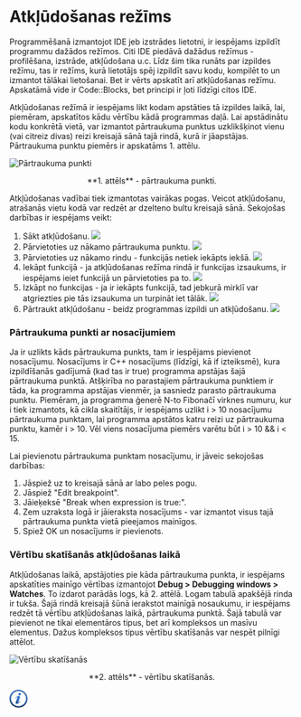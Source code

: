 # Atkļūdošanas režīms

Programmēšanā izmantojot IDE jeb izstrādes lietotni, ir iespējams izpildīt programmu dažādos režīmos. Citi IDE piedāvā dažādus režīmus - profilēšana, izstrāde, atkļūdošana u.c. Līdz šim tika runāts par izpildes režīmu, tas ir režīms, kurā lietotājs spēj izpildīt savu kodu, kompilēt to un izmantot tālākai lietošanai. Bet ir vērts apskatīt arī atkļūdošanas režīmu. Apskatāmā vide ir Code::Blocks, bet principi ir ļoti līdzīgi citos IDE.

Atkļūdošanas režīmā ir iespējams likt kodam apstāties tā izpildes laikā, lai, piemēram, apskatītos kādu vērtību kādā programmas daļā. Lai apstādinātu kodu konkrētā vietā, var izmantot pārtraukuma punktus uzklikšķinot vienu (vai citreiz divas) reizi kreisajā sānā tajā rindā, kurā ir jāapstājas. Pārtraukuma punktu piemērs ir apskatāms 1. attēlu.

![Pārtraukuma punkti](/media/theory/debug_breakpoint.png)

<center>**1. attēls** - pārtraukuma punkti.</center>

Atkļūdošanas vadībai tiek izmantotas vairākas pogas. Veicot atkļūdošanu, atrašanās vietu kodā var redzēt ar dzelteno bultu kreisajā sānā. Sekojošas darbības ir iespējams veikt:

1. Sākt atkļūdošanu. <img src="/media/theory/dbg_start.png" />
1. Pārvietoties uz nākamo pārtraukuma punktu. <img src="/media/theory/dbg_next_bp.png" />
1. Pārvietoties uz nākamo rindu - funkcijās netiek iekāpts iekšā. <img src="/media/theory/dbg_next_row.png" />
1. Iekāpt funkcijā - ja atkļūdošanas režīma rindā ir funkcijas izsaukums, ir iespējams ieiet funkcijā un pārvietoties pa to. <img src="/media/theory/dbg_step_in.png" />
1. Izkāpt no funkcijas - ja ir iekāpts funkcijā, tad jebkurā mirklī var atgriezties pie tās izsaukuma un turpināt iet tālāk. <img src="/media/theory/dbg_step_out.png" />
1. Pārtraukt atkļūdošanu - beidz programmas izpildi un atkļūdošanu. <img src="/media/theory/dbg_stop.png" />

### Pārtraukuma punkti ar nosacījumiem

Ja ir uzlikts kāds pārtraukuma punkts, tam ir iespējams pievienot nosacījumu. Nosacījums ir C++ nosacījums (līdzīgi, kā if izteiksmē), kura izpildīšanās gadījumā (kad tas ir true) programma apstājas šajā pārtraukuma punktā. Atšķirība no parastajiem pārtraukuma punktiem ir tāda, ka programma apstājas vienmēr, ja sasniedz parasto pārtraukuma punktu. Piemēram, ja programma ģenerē N-to Fibonačī virknes numuru, kur i tiek izmantots, kā cikla skaitītājs, ir iespējams uzlikt i > 10 nosacījumu pārtraukuma punktam, lai programma apstātos katru reizi uz pārtraukuma punktu, kamēr i > 10. Vēl viens nosacījuma piemērs varētu būt i > 10 && i < 15.

Lai pievienotu pārtraukuma punktam nosacījumu, ir jāveic sekojošas darbības:

1. Jāspiež uz to kreisajā sānā ar labo peles pogu.
1. Jāspiež "Edit breakpoint". 
1. Jāieķeksē "Break when expression is true:".
1. Zem uzraksta logā ir jāieraksta nosacījums - var izmantot visus tajā pārtraukuma punkta vietā pieejamos mainīgos.
1. Spiež OK un nosacījums ir pievienots.

### Vērtību skatīšanās atkļūdošanas laikā

Atkļūdošanas laikā, apstājoties pie kāda pārtraukuma punkta, ir iespējams apskatīties mainīgo vērtības izmantojot **Debug > Debugging windows > Watches**. To izdarot parādās logs, kā 2. attēlā. Logam tabulā apakšējā rinda ir tukša. Šajā rindā kreisajā šūnā ierakstot mainīgā nosaukumu, ir iespējams redzēt tā vērtību atkļūdošanas laikā, pārtraukuma punktā. Šajā tabulā var pievienot ne tikai elementāros tipus, bet arī kompleksos un masīvu elementus. Dažus kompleksos tipus vērtību skatīšanās var nespēt pilnīgi attēlot.

![Vērtību skatīšanās](/media/theory/debug_watch.png)

<center>**2. attēls** - vērtību skatīšanās.</center>

<a href="http://wiki.codeblocks.org/index.php?title=Debugging_with_Code::Blocks" target="_blank">![Vairāk informācija](/media/theory/information.png)</a>